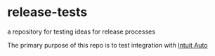 # release-tests
a repository for testing ideas for release processes

The primary purpose of this repo is to test integration with [Intuit Auto](https://intuit.github.io/auto/docs)

